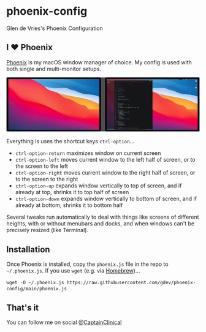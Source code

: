 # phoenix-config
Glen de Vries's Phoenix Configuration

## I ❤️ Phoenix

[Phoenix](https://github.com/azamuddin/phoenix) is my macOS window manager of choice. My config is used with both single and multi-monitor setups.

![Screenshot](MultiMonitorDemo.gif)

Everything is uses the shortcut keys `ctrl-option`...

* `ctrl-option-return` maximizes window on current screen
* `ctrl-option-left` moves current window to the left half of screen, or to the screen to the left 
* `ctrl-option-right` moves current window to the right half of screen, or to the screen to the right 
* `ctrl-option-up` expands window vertically to top of screen, and if already at top, shrinks it to top half of screen
* `ctrl-option-down` expands window vertically to bottom of screen, and if already at bottom, shrinks it to bottom half

Several tweaks run automatically to deal with things like screens of different heights, with or without menubars and docks, and when windows can't be precisely resized (like Terminal).

## Installation

Once Phoenix is installed, copy the `phoenix.js` file in the repo to `~/.phoenix.js`. If you use `wget` (e.g. via [Homebrew](https://brew.sh))... 

	wget -O ~/.phoenix.js https://raw.githubusercontent.com/gdev/phoenix-config/main/phoenix.js
	
## That's it

You can follow me on social [@CaptainClinical](https://twitter.com/CaptainClinical)
